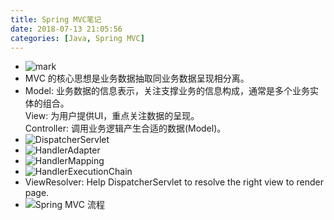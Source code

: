 ```yaml
---
title: Spring MVC笔记
date: 2018-07-13 21:05:56
categories: [Java, Spring MVC]
---
```


* ![mark](http://cmhblog.cfzhao.com/blog/180713/aBmGe3iall.png)
* MVC 的核心思想是业务数据抽取同业务数据呈现相分离。
* Model: 业务数据的信息表示，关注支撑业务的信息构成，通常是多个业务实体的组合。<br>View: 为用户提供UI，重点关注数据的呈现。<br>Controller: 调用业务逻辑产生合适的数据(Model)。<!--more-->
* ![DispatcherServlet](http://cmhblog.cfzhao.com/blog/180713/ghfAJDbkfD.png)
* ![HandlerAdapter](http://cmhblog.cfzhao.com/blog/180713/fghK0mcga5.png)
* ![HandlerMapping](http://cmhblog.cfzhao.com/blog/180713/aaghehi1i8.png)
* ![HandlerExecutionChain](http://cmhblog.cfzhao.com/blog/180713/ma0gbAKgjc.png)
* ViewResolver: Help DispatcherServlet to resolve the right view to render page.
* ![Spring MVC 流程](http://cmhblog.cfzhao.com/blog/180713/7KBb3hjjLj.png)